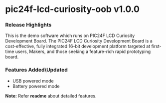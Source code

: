 # pic24f-lcd-curiosity-oob v1.0.0
### Release Highlights

This is the demo software which runs on PIC24F LCD Curiosity Development Board. The PIC24F LCD Curiosity Development Board is a cost-effective, fully integrated 16-bit development platform targeted at first-time users, Makers, and those seeking a feature-rich rapid prototyping board.

### Features Added\Updated

* USB powered mode
* Battery powered mode

**Note:** Refer **readme** about detailed features.
